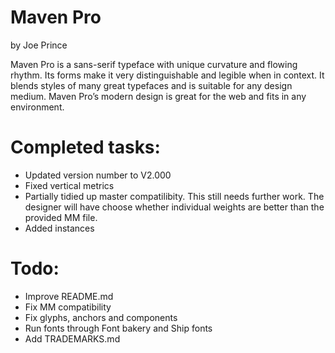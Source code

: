 # Maven Pro
by Joe Prince

Maven Pro is a sans-serif typeface with unique curvature and flowing rhythm. Its forms make it very distinguishable and legible when in context. It blends styles of many great typefaces and is suitable for any design medium. Maven Pro’s modern design is great for the web and fits in any environment.

# Completed tasks:
- Updated version number to V2.000
- Fixed vertical metrics
- Partially tidied up master compatilibity. This still needs further work. The designer will have choose whether individual weights are better than the provided MM file.
- Added instances

# Todo:
- Improve README.md
- Fix MM compatibility
- Fix glyphs, anchors and components
- Run fonts through Font bakery and Ship fonts
- Add TRADEMARKS.md
